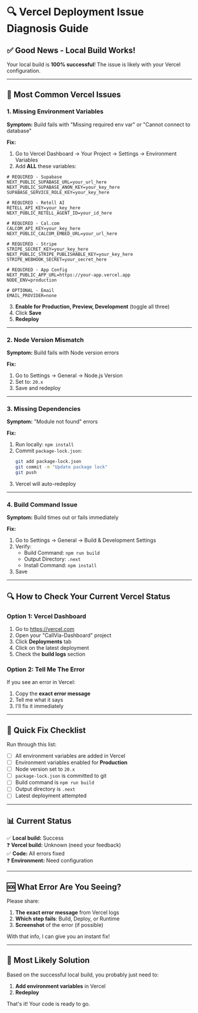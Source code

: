 # 🔍 Vercel Deployment Issue Diagnosis Guide

## ✅ Good News - Local Build Works!

Your local build is **100% successful**! The issue is likely with your Vercel configuration.

---

## 🎯 Most Common Vercel Issues

### 1. **Missing Environment Variables**

**Symptom:** Build fails with "Missing required env var" or "Cannot connect to database"

**Fix:**
1. Go to Vercel Dashboard → Your Project → Settings → Environment Variables
2. Add **ALL** these variables:

```
# REQUIRED - Supabase
NEXT_PUBLIC_SUPABASE_URL=your_url_here
NEXT_PUBLIC_SUPABASE_ANON_KEY=your_key_here
SUPABASE_SERVICE_ROLE_KEY=your_key_here

# REQUIRED - Retell AI
RETELL_API_KEY=your_key_here
NEXT_PUBLIC_RETELL_AGENT_ID=your_id_here

# REQUIRED - Cal.com
CALCOM_API_KEY=your_key_here
NEXT_PUBLIC_CALCOM_EMBED_URL=your_url_here

# REQUIRED - Stripe
STRIPE_SECRET_KEY=your_key_here
NEXT_PUBLIC_STRIPE_PUBLISHABLE_KEY=your_key_here
STRIPE_WEBHOOK_SECRET=your_secret_here

# REQUIRED - App Config
NEXT_PUBLIC_APP_URL=https://your-app.vercel.app
NODE_ENV=production

# OPTIONAL - Email
EMAIL_PROVIDER=none
```

3. **Enable for Production, Preview, Development** (toggle all three)
4. Click **Save**
5. **Redeploy**

---

### 2. **Node Version Mismatch**

**Symptom:** Build fails with Node version errors

**Fix:**
1. Go to Settings → General → Node.js Version
2. Set to: `20.x`
3. Save and redeploy

---

### 3. **Missing Dependencies**

**Symptom:** "Module not found" errors

**Fix:**
1. Run locally: `npm install`
2. Commit `package-lock.json`:
   ```bash
   git add package-lock.json
   git commit -m "Update package lock"
   git push
   ```
3. Vercel will auto-redeploy

---

### 4. **Build Command Issue**

**Symptom:** Build times out or fails immediately

**Fix:**
1. Go to Settings → General → Build & Development Settings
2. Verify:
   - Build Command: `npm run build`
   - Output Directory: `.next`
   - Install Command: `npm install`
3. Save

---

## 🔍 How to Check Your Current Vercel Status

### Option 1: Vercel Dashboard
1. Go to https://vercel.com
2. Open your "CallVia-Dashboard" project
3. Click **Deployments** tab
4. Click on the latest deployment
5. Check the **build logs** section

### Option 2: Tell Me The Error
If you see an error in Vercel:
1. Copy the **exact error message**
2. Tell me what it says
3. I'll fix it immediately

---

## 🚀 Quick Fix Checklist

Run through this list:

- [ ] All environment variables are added in Vercel
- [ ] Environment variables enabled for **Production**
- [ ] Node version set to `20.x`
- [ ] `package-lock.json` is committed to git
- [ ] Build command is `npm run build`
- [ ] Output directory is `.next`
- [ ] Latest deployment attempted

---

## 📊 Current Status

✅ **Local build:** Success  
❓ **Vercel build:** Unknown (need your feedback)  
✅ **Code:** All errors fixed  
❓ **Environment:** Need configuration  

---

## 🆘 What Error Are You Seeing?

Please share:
1. **The exact error message** from Vercel logs
2. **Which step fails**: Build, Deploy, or Runtime
3. **Screenshot** of the error (if possible)

With that info, I can give you an instant fix!

---

## 🎯 Most Likely Solution

Based on the successful local build, you probably just need to:

1. **Add environment variables** in Vercel
2. **Redeploy**

That's it! Your code is ready to go.

